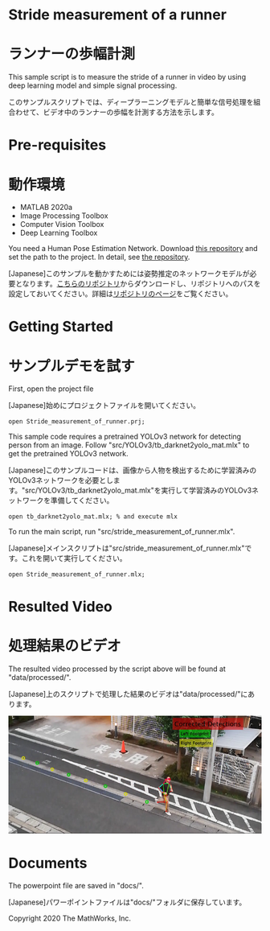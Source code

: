 # Stride measurement of a runner
# ランナーの歩幅計測


This sample script is to measure the stride of a runner in video by using deep learning model and simple signal processing.




このサンプルスクリプトでは、ディープラーニングモデルと簡単な信号処理を組合わせて、ビデオ中のランナーの歩幅を計測する方法を示します。


# Pre-requisites
# 動作環境

   -  MATLAB 2020a 
   -  Image Processing Toolbox 
   -  Computer Vision Toolbox 
   -  Deep Learning Toolbox 



You need a Human Pose Estimation Network. Download [this repository](https://github.com/matlab-deep-learning/Human-Pose-Estimation-with-Deep-Learning) and set the path to the project. In detail, see [the repository](https://github.com/matlab-deep-learning/Human-Pose-Estimation-with-Deep-Learning).




[Japanese]このサンプルを動かすためには姿勢推定のネットワークモデルが必要となります。[こちらのリポジトリ](https://github.com/matlab-deep-learning/Human-Pose-Estimation-with-Deep-Learning)からダウンロードし、リポジトリへのパスを設定しておいてください。詳細は[リポジトリのページ](https://github.com/matlab-deep-learning/Human-Pose-Estimation-with-Deep-Learning)をご覧ください。


# Getting Started
# サンプルデモを試す


First, open the project file




[Japanese]始めにプロジェクトファイルを開いてください。



```matlab:Code
open Stride_measurement_of_runner.prj;
```



This sample code requires a pretrained YOLOv3 network for detecting person from an image. Follow "src/YOLOv3/tb_darknet2yolo_mat.mlx" to get the pretrained YOLOv3 network.




[Japanese]このサンプルコードは、画像から人物を検出するために学習済みのYOLOv3ネットワークを必要とします。"src/YOLOv3/tb_darknet2yolo_mat.mlx"を実行して学習済みのYOLOv3ネットワークを準備してください。



```matlab:Code
open tb_darknet2yolo_mat.mlx; % and execute mlx
```



To run the main script, run "src/stride_measurement_of_runner.mlx".




[Japanese]メインスクリプトは"src/stride_measurement_of_runner.mlx"です。これを開いて実行してください。



```matlab:Code
open Stride_measurement_of_runner.mlx;
```

# Resulted Video
# 処理結果のビデオ


The resulted video processed by the script above will be found at "data/processed/". 




[Japanese]上のスクリプトで処理した結果のビデオは"data/processed/"にあります。




![image_0.png](docs/Readme_images/image_0.png)


# Documents


The powerpoint file are saved in "docs/".




[Japanese]パワーポイントファイルは"docs/"フォルダに保存しています。




Copyright 2020 The MathWorks, Inc.


